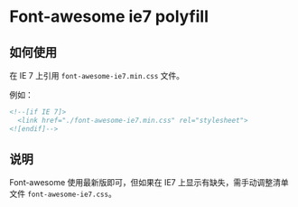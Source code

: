 # Font-awesome ie7 polyfill

## 如何使用
在 IE 7 上引用 `font-awesome-ie7.min.css` 文件。

例如：
```html
<!--[if IE 7]>
  <link href="./font-awesome-ie7.min.css" rel="stylesheet">
<![endif]-->
```

## 说明
Font-awesome 使用最新版即可，但如果在 IE7 上显示有缺失，需手动调整清单文件 `font-awesome-ie7.css`。